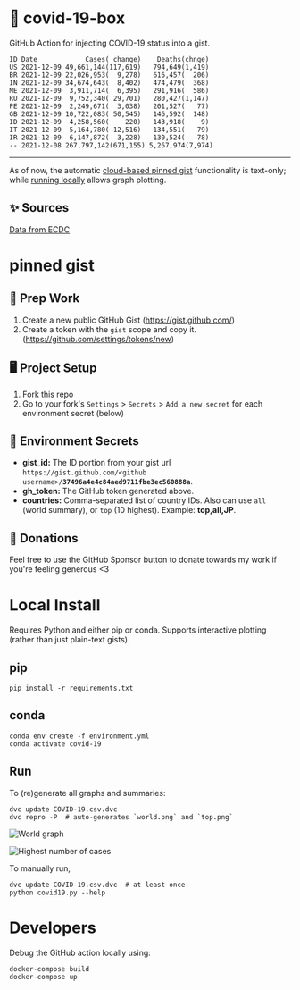 # 🏥 covid-19-box

GitHub Action for injecting COVID-19 status into a gist.

```
ID Date            Cases( change)    Deaths(chnge)
US 2021-12-09 49,661,144(117,619)   794,649(1,419)
BR 2021-12-09 22,026,953(  9,278)   616,457(  206)
IN 2021-12-09 34,674,643(  8,402)   474,479(  368)
ME 2021-12-09  3,911,714(  6,395)   291,916(  586)
RU 2021-12-09  9,752,340( 29,701)   280,427(1,147)
PE 2021-12-09  2,249,671(  3,038)   201,527(   77)
GB 2021-12-09 10,722,083( 50,545)   146,592(  148)
ID 2021-12-09  4,258,560(    220)   143,918(    9)
IT 2021-12-09  5,164,780( 12,516)   134,551(   79)
IR 2021-12-09  6,147,872(  3,228)   130,524(   78)
-- 2021-12-08 267,797,142(671,155) 5,267,974(7,974)
```

---

As of now, the automatic [cloud-based pinned gist](#pinned-gist) functionality is text-only;
while [running locally](#local-install) allows graph plotting.

## ✨ Sources

[Data from ECDC](https://www.ecdc.europa.eu/en/publications-data/download-todays-data-geographic-distribution-covid-19-cases-worldwide)

# pinned gist

## 🎒 Prep Work
1. Create a new public GitHub Gist (https://gist.github.com/)
1. Create a token with the `gist` scope and copy it. (https://github.com/settings/tokens/new)

## 🖥 Project Setup
1. Fork this repo
1. Go to your fork's `Settings` > `Secrets` > `Add a new secret` for each environment secret (below)

## 🤫 Environment Secrets
- **gist_id:** The ID portion from your gist url `https://gist.github.com/<github username>/`**`37496a4e4c84aed9711fbe3ec560888a`**.
- **gh_token:** The GitHub token generated above.
- **countries:** Comma-separated list of country IDs. Also can use `all` (world summary), or `top` (10 highest). Example: **top,all,JP**.

## 💸 Donations

Feel free to use the GitHub Sponsor button to donate towards my work if you're feeling generous <3

# Local Install

Requires Python and either pip or conda. Supports interactive plotting (rather than just plain-text gists).

## pip

```
pip install -r requirements.txt
```

## conda

```
conda env create -f environment.yml
conda activate covid-19
```

## Run

To (re)generate all graphs and summaries:

```
dvc update COVID-19.csv.dvc
dvc repro -P  # auto-generates `world.png` and `top.png`
```

![World graph](world.png)

![Highest number of cases](top.png)

To manually run,

```
dvc update COVID-19.csv.dvc  # at least once
python covid19.py --help
```

# Developers

Debug the GitHub action locally using:

```
docker-compose build
docker-compose up
```
